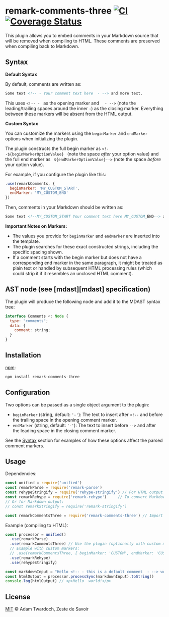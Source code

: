# remark-comments-three [![CI][build-badge]][build-status] [![Coverage Status][coverage-badge]][coverage-status]

This plugin allows you to embed comments in your Markdown source that will be removed when compiling to HTML. These comments are preserved when compiling back to Markdown.

## Syntax

**Default Syntax**

By default, comments are written as:
```markdown
Some text <!-- - Your comment text here  - --> and more text.
```
This uses `<!-- - ` as the opening marker and `  - -->` (note the leading/trailing spaces around the inner `-`) as the closing marker. Everything between these markers will be absent from the HTML output.

**Custom Syntax**

You can customize the markers using the `beginMarker` and `endMarker` options when initializing the plugin.

The plugin constructs the full begin marker as `<!--${beginMarkerOptionValue} ` (note the space *after* your option value) and the full end marker as ` ${endMarkerOptionValue}-->` (note the space *before* your option value).

For example, if you configure the plugin like this:
```javascript
.use(remarkComments, {
  beginMarker: 'MY_CUSTOM_START',
  endMarker: 'MY_CUSTOM_END'
})
```
Then, comments in your Markdown should be written as:
```markdown
Some text <!--MY_CUSTOM_START Your comment text here MY_CUSTOM_END--> and more text.
```

**Important Notes on Markers:**
*   The values you provide for `beginMarker` and `endMarker` are inserted into the template.
*   The plugin searches for these exact constructed strings, including the specific spacing shown.
*   If a comment starts with the begin marker but does not have a corresponding end marker in the same paragraph, it might be treated as plain text or handled by subsequent HTML processing rules (which could strip it if it resembles an unclosed HTML comment).

## AST node (see [mdast][mdast] specification)

The plugin will produce the following node and add it to the MDAST syntax tree:

```javascript
interface Comments <: Node {
  type: "comments";
  data: {
    comment: string;
  }
}
```

## Installation

[npm][npm]:

```bash
npm install remark-comments-three
```

## Configuration

Two options can be passed as a single object argument to the plugin:

*   `beginMarker` (string, default: `'-'`): The text to insert after `<!--` and before the trailing space in the opening comment marker.
*   `endMarker` (string, default: `'-'`): The text to insert before `-->` and after the leading space in the closing comment marker.

See the [Syntax](#syntax) section for examples of how these options affect the parsed comment markers.

## Usage

Dependencies:

```javascript
const unified = require('unified')
const remarkParse = require('remark-parse')
const rehypeStringify = require('rehype-stringify') // For HTML output
const remarkRehype = require('remark-rehype')     // To convert Markdown AST to HTML AST
// Or for Markdown output:
// const remarkStringify = require('remark-stringify')

const remarkCommentsThree = require('remark-comments-three') // Import the plugin
```

Example (compiling to HTML):

```javascript
const processor = unified()
  .use(remarkParse)
  .use(remarkCommentsThree) // Use the plugin (optionally with custom markers)
  // Example with custom markers:
  // .use(remarkCommentsThree, { beginMarker: 'CUSTOM', endMarker: 'CUSTOM' })
  .use(remarkRehype)
  .use(rehypeStringify)

const markdownInput = "Hello <!-- - this is a default comment  - --> world!"
const htmlOutput = processor.processSync(markdownInput).toString()
console.log(htmlOutput) // <p>Hello  world!</p>
```

## License

[MIT][license] © Adam Twardoch, Zeste de Savoir

<!-- Definitions -->

[build-badge]: https://github.com/twardoch/remark-comments-three/actions/workflows/ci.yml/badge.svg
[build-status]: https://github.com/twardoch/remark-comments-three/actions/workflows/ci.yml

[coverage-badge]: https://coveralls.io/repos/github/twardoch/remark-comments-three/badge.svg?branch=main
[coverage-status]: https://coveralls.io/github/twardoch/remark-comments-three?branch=main

[license]: LICENSE

[zds]: https://zestedesavoir.com

[npm]: https://www.npmjs.com/package/remark-comments-three
